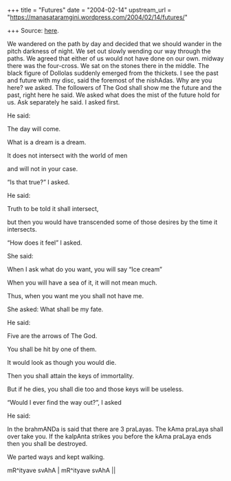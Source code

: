 +++
title = "Futures"
date = "2004-02-14"
upstream_url = "https://manasataramgini.wordpress.com/2004/02/14/futures/"

+++
Source: [here](https://manasataramgini.wordpress.com/2004/02/14/futures/).

We wandered on the path by day and decided that we should wander in the
pitch darkness of night. We set out slowly wending our way through the
paths. We agreed that either of us would not have done on our own.
midway there was the four-cross. We sat on the stones there in the
middle. The black figure of Dollolas suddenly emerged from the thickets.
I see the past and future with my disc, said the foremost of the
nishAdas. Why are you here? we asked. The followers of The God shall
show me the future and the past, right here he said. We asked what does
the mist of the future hold for us. Ask separately he said. I asked
first.  
  
He said:  
  
The day will come.  
  
What is a dream is a dream.  
  
It does not intersect with the world of men  
  
and will not in your case.  
  
“Is that true?” I asked.  
  
He said:  
  
Truth to be told it shall intersect,  
  
but then you would have transcended some of those desires by the time it
intersects.  
  
“How does it feel” I asked.  
  
She said:  
  
When I ask what do you want, you will say “Ice cream”  
  
When you will have a sea of it, it will not mean much.  
  
Thus, when you want me you shall not have me.  
  
She asked: What shall be my fate.  
  
He said:  
  
Five are the arrows of The God.  
  
You shall be hit by one of them.  
  
It would look as though you would die.  
  
Then you shall attain the keys of immortality.  
  
But if he dies, you shall die too and those keys will be useless.

“Would I ever find the way out?”, I asked  
  
He said:  
  
In the brahmANDa is said that there are 3 praLayas. The kAma praLaya
shall over take you. If the kalpAnta strikes you before the kAma praLaya
ends then you shall be destroyed.

We parted ways and kept walking.

mR^ityave svAhA \| mR^ityave svAhA \|\|

